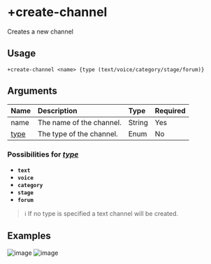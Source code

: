 # +create-channel
Creates a new channel

## Usage
```
+create-channel <name> {type (text/voice/category/stage/forum)}
```

## Arguments
Name | Description | Type | Required
:-- | :-- | :-- | :--
name | The name of the channel. | String | Yes
[type](https://github.com/xNickyDev/Ocavy/blob/main/Moderation/%2Bcreate-channel.md#possibilities-for-type) | The type of the channel. | Enum | No

### Possibilities for [*type*](https://github.com/xNickyDev/Ocavy/blob/main/Moderation/%2Bcreate-channel.md#arguments)
- **`text`**
- **`voice`**
- **`category`**
- **`stage`**
- **`forum`**

> ℹ️ If no type is specified a text channel will be created.

## Examples
![image](https://tawk.link/60e18ecd649e0a0a5cca7167/kb/attachments/Zi40KGShad.jpg)
![image](https://tawk.link/60e18ecd649e0a0a5cca7167/kb/attachments/JGAroVgdHJ.jpg)
